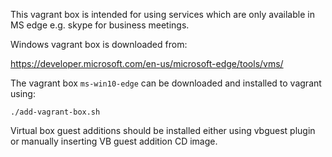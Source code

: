 This vagrant box is intended for using services which are only available in MS edge e.g. skype for business meetings.

Windows vagrant box is downloaded from:

https://developer.microsoft.com/en-us/microsoft-edge/tools/vms/

The vagrant box `ms-win10-edge` can be downloaded and installed to vagrant using:

`./add-vagrant-box.sh`

Virtual box guest additions should be installed either using vbguest plugin or 
manually inserting VB guest addition CD image.